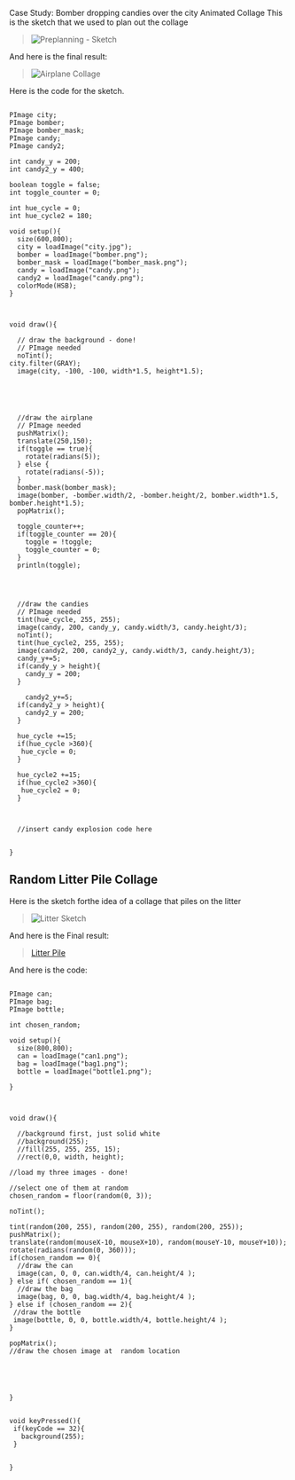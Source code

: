  Case Study: Bomber dropping candies over the city Animated Collage
 This is the sketch that we used to plan out the collage
 > ![Preplanning - Sketch](https://github.com/dacaldera/CFTA_Spring2021/blob/main/Course%20Materials/Project%20Sheets/airplane_bomber_sketch.png)
 
 And here is the final result: 
 
 > ![Airplane Collage](https://github.com/dacaldera/CFTA_Spring2021/blob/main/Course%20Materials/Project%20Sheets/bomber_screenshot.jpg)
 
 
 Here is the code for the sketch. 
```

PImage city;
PImage bomber;
PImage bomber_mask;
PImage candy;
PImage candy2;

int candy_y = 200;
int candy2_y = 400;

boolean toggle = false;
int toggle_counter = 0;

int hue_cycle = 0;
int hue_cycle2 = 180;

void setup(){
  size(600,800);
  city = loadImage("city.jpg");
  bomber = loadImage("bomber.png");
  bomber_mask = loadImage("bomber_mask.png");
  candy = loadImage("candy.png");
  candy2 = loadImage("candy.png");
  colorMode(HSB);
}



void draw(){
  
  // draw the background - done!
  // PImage needed
  noTint();
city.filter(GRAY);
  image(city, -100, -100, width*1.5, height*1.5);
  
  
  
  
  
  //draw the airplane
  // PImage needed
  pushMatrix();
  translate(250,150);
  if(toggle == true){
    rotate(radians(5));
  } else {
    rotate(radians(-5));
  }
  bomber.mask(bomber_mask);
  image(bomber, -bomber.width/2, -bomber.height/2, bomber.width*1.5, bomber.height*1.5);
  popMatrix();
  
  toggle_counter++;
  if(toggle_counter == 20){
    toggle = !toggle;
    toggle_counter = 0;
  }
  println(toggle);
  
  
  
  
  //draw the candies
  // PImage needed
  tint(hue_cycle, 255, 255);
  image(candy, 200, candy_y, candy.width/3, candy.height/3);
  noTint();
  tint(hue_cycle2, 255, 255);
  image(candy2, 200, candy2_y, candy.width/3, candy.height/3);
  candy_y+=5;
  if(candy_y > height){
    candy_y = 200;
  }
  
    candy2_y+=5;
  if(candy2_y > height){
    candy2_y = 200;
  }
  
  hue_cycle +=15;
  if(hue_cycle >360){
   hue_cycle = 0; 
  }
  
  hue_cycle2 +=15;
  if(hue_cycle2 >360){
   hue_cycle2 = 0; 
  }
  
  
  
  //insert candy explosion code here
  
  
}
```



## Random Litter Pile Collage

Here is the sketch forthe idea of a collage that piles on the litter
> ![Litter Sketch](https://github.com/dacaldera/CFTA_Spring2021/blob/main/Course%20Materials/Project%20Sheets/litter_collage_sketch.png)

And here is the Final result:
> [Litter Pile](https://github.com/dacaldera/CFTA_Spring2021/blob/main/Course%20Materials/Project%20Sheets/litter_screenshot.jpg)

And here is the code:
```

PImage can;
PImage bag;
PImage bottle;

int chosen_random;

void setup(){
  size(800,800);
  can = loadImage("can1.png");
  bag = loadImage("bag1.png");
  bottle = loadImage("bottle1.png");
  
}



void draw(){

  //background first, just solid white
  //background(255);
  //fill(255, 255, 255, 15);
  //rect(0,0, width, height);
  
//load my three images - done!

//select one of them at random
chosen_random = floor(random(0, 3)); 

noTint();

tint(random(200, 255), random(200, 255), random(200, 255));
pushMatrix();
translate(random(mouseX-10, mouseX+10), random(mouseY-10, mouseY+10));
rotate(radians(random(0, 360)));
if(chosen_random == 0){
  //draw the can
  image(can, 0, 0, can.width/4, can.height/4 );
} else if( chosen_random == 1){
  //draw the bag 
  image(bag, 0, 0, bag.width/4, bag.height/4 );
} else if (chosen_random == 2){
 //draw the bottle 
 image(bottle, 0, 0, bottle.width/4, bottle.height/4 );
}

popMatrix();
//draw the chosen image at  random location


  
  
  
}


void keyPressed(){
 if(keyCode == 32){
   background(255);
 }
  
  
}
```
